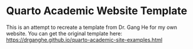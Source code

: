 # Quarto Academic Website Template

This is an attempt to recreate a template from Dr. Gang He for my own website. You can get the original template here: https://drganghe.github.io/quarto-academic-site-examples.html
